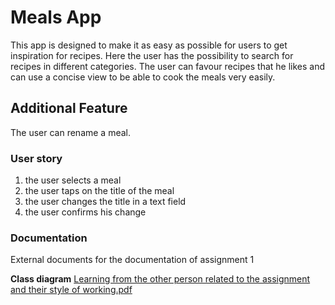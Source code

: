 # Meals App

This app is designed to make it as easy as possible for users to get inspiration for recipes.
Here the user has the possibility to search for recipes in different categories.
The user can favour recipes that he likes and
can use a concise view to be able to cook the meals very easily.

## Additional Feature

The user can rename a meal.

### User story

1. the user selects a meal
2. the user taps on the title of the meal
3. the user changes the title in a text field
4. the user confirms his change

### Documentation
External documents for the documentation of assignment 1

**Class diagram** [Learning from the other person related to the assignment and their style of working.pdf](documentation%2FLearning%20from%20the%20other%20person%20related%20to%20the%20assignment%20and%20their%20style%20of%20working.pdf)
